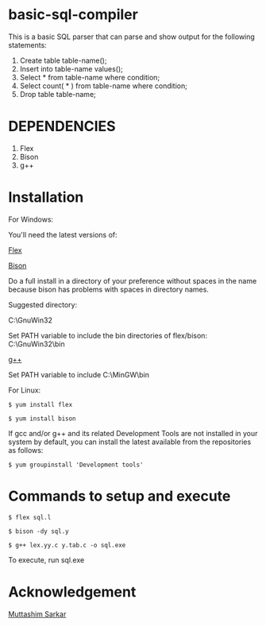 # basic-sql-compiler
This is a basic SQL parser that can parse and show output for the following statements:
1. Create table table-name();
2. Insert into table-name values();
3. Select * from table-name where condition;
4. Select count( * ) from table-name where condition;
5. Drop table table-name;

# DEPENDENCIES
1. Flex
2. Bison
3. g++

# Installation

For Windows:

You'll need the latest versions of:

[Flex](http://gnuwin32.sourceforge.net/packages/flex.htm)

[Bison](http://gnuwin32.sourceforge.net/packages/bison.htm)

Do a full install in a directory of your preference without spaces in the name because bison has problems with spaces in directory names.

Suggested directory: 

C:\GnuWin32

Set PATH variable to include the bin directories of flex/bison: C:\GnuWin32\bin

[g++](http://www.mingw.org/)

Set PATH variable to include C:\MinGW\bin

For Linux:

`$ yum install flex`

`$ yum install bison`

If gcc and/or g++ and its related Development Tools are not installed in your system by default, you can install the latest available from the repositories as follows:

`$ yum groupinstall 'Development tools'`

# Commands to setup and execute
`$ flex sql.l`

`$ bison -dy sql.y`

`$ g++ lex.yy.c y.tab.c -o sql.exe`

To execute, run sql.exe

# Acknowledgement
[Muttashim Sarkar](https://github.com/Muttashim)
